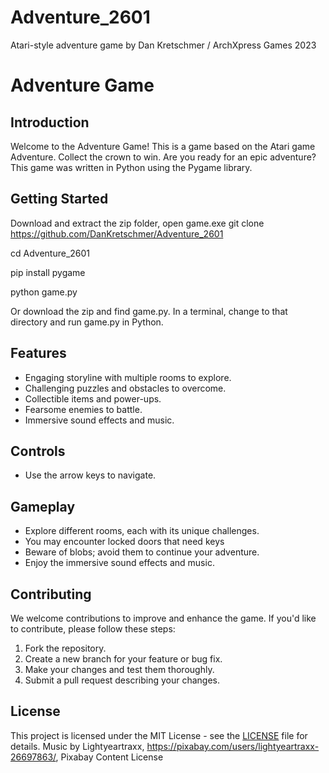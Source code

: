 # Adventure_2601
Atari-style adventure game by Dan Kretschmer / ArchXpress Games 2023

# Adventure Game

## Introduction
Welcome to the Adventure Game! This is a game based on the Atari game Adventure. Collect the crown to win. Are you ready for an epic adventure? This game was written in Python using the Pygame library. 

## Getting Started
Download and extract the zip folder, open game.exe
git clone https://github.com/DanKretschmer/Adventure_2601

cd Adventure_2601

pip install pygame

python game.py

Or download the zip and find game.py. In a terminal, change to that directory and run game.py in Python. 
## Features
- Engaging storyline with multiple rooms to explore.
- Challenging puzzles and obstacles to overcome.
- Collectible items and power-ups.
- Fearsome enemies to battle.
- Immersive sound effects and music.

## Controls
- Use the arrow keys to navigate.

## Gameplay
- Explore different rooms, each with its unique challenges.
- You may encounter locked doors that need keys
- Beware of blobs; avoid them to continue your adventure.
- Enjoy the immersive sound effects and music.

## Contributing
We welcome contributions to improve and enhance the game. If you'd like to contribute, please follow these steps:

1. Fork the repository.
2. Create a new branch for your feature or bug fix.
3. Make your changes and test them thoroughly.
4. Submit a pull request describing your changes.

## License
This project is licensed under the MIT License - see the [LICENSE](LICENSE) file for details.
Music by Lightyeartraxx, https://pixabay.com/users/lightyeartraxx-26697863/, Pixabay Content License
